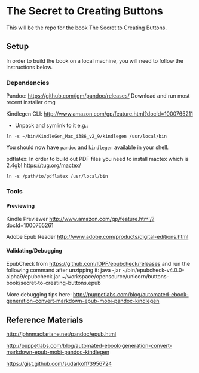 # The Secret to Creating Buttons

This will be the repo for the book The Secret to Creating Buttons.

## Setup

In order to build the book on a local machine, you will need to follow the instructions below.

### Dependencies

Pandoc: https://github.com/jgm/pandoc/releases/
Download and run most recent installer dmg

Kindlegen CLI: http://www.amazon.com/gp/feature.html?docId=1000765211
- Unpack and symlink to it e.g.:

```shell
ln -s ~/bin/KindleGen_Mac_i386_v2_9/kindlegen /usr/local/bin
```
You should now have `pandoc` and `kindlegen` available in your shell.

pdflatex: In order to build out PDF files you need to install mactex which is 2.4gb!
https://tug.org/mactex/

```shell
ln -s /path/to/pdflatex /usr/local/bin
```

### Tools

#### Previewing

Kindle Previewer
http://www.amazon.com/gp/feature.html/?docId=1000765261

Adobe Epub Reader
http://www.adobe.com/products/digital-editions.html


#### Validating/Debugging

EpubCheck from https://github.com/IDPF/epubcheck/releases and run the following command after unzipping it:
java -jar ~/bin/epubcheck-v4.0.0-alpha9/epubcheck.jar ~/workspace/opensource/unicorn/buttons-book/secret-to-creating-buttons.epub

More debugging tips here:
http://puppetlabs.com/blog/automated-ebook-generation-convert-markdown-epub-mobi-pandoc-kindlegen


## Reference Materials

http://johnmacfarlane.net/pandoc/epub.html

http://puppetlabs.com/blog/automated-ebook-generation-convert-markdown-epub-mobi-pandoc-kindlegen

https://gist.github.com/sudarkoff/3956724


